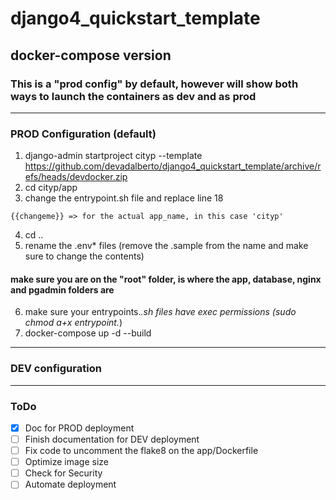 # django4_quickstart_template
## docker-compose version

### This is a "prod config" by default, however will show both ways to launch the containers as dev and as prod

---

### PROD Configuration (default)

1. django-admin startproject cityp --template https://github.com/devadalberto/django4_quickstart_template/archive/refs/heads/devdocker.zip
2. cd cityp/app
3. change the entrypoint.sh file and replace line 18
```text
{{changeme}} => for the actual app_name, in this case 'cityp'
````
4. cd ..
5. rename the .env* files (remove the .sample from the name and make sure to change the contents)
#### make sure you are on the "root" folder, is where the app, database, nginx and pgadmin folders are
6. make sure your entrypoints.*.sh files have exec permissions (sudo chmod a+x entrypoint.*)
7. docker-compose up -d --build

---
### DEV configuration


<!-- 1. django-admin startproject cityd --template https://github.com/devadalberto/django4_quickstart_template/archive/refs/heads/devdocker.zip
2. cd cityd
3. docker-compose up -f docker-compose.dev.yml -d --build
4. go to http://127.0.0.1:8000
    or http://127.0.0.1:1337  (update) -->


---

### ToDo

- [X] Doc for PROD deployment
- [ ] Finish documentation for DEV deployment
- [ ] Fix code to uncomment the flake8 on the app/Dockerfile
- [ ] Optimize image size
- [ ] Check for Security
- [ ] Automate deployment
